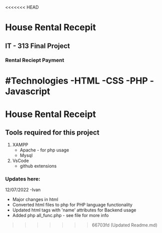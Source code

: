 <<<<<<< HEAD
# House Rental Recepit
## IT - 313 Final Project


### Rental Reciept Payment

#Technologies
-HTML
-CSS
-PHP
-Javascript
=======
# House Rental Receipt

## Tools required for this project
1. XAMPP
    * Apache - for php usage
    * Mysql
2. VsCode
    * github extensions

### Updates here:

12/07/2022 -Ivan
* Major changes in html 
* Converted html files to php for PHP language functionality
* Updated html tags with 'name' attributes for Backend usage 
* Added php all_func.php        - see file for more info
>>>>>>> 66703fd (Updated Readme.md)
